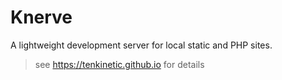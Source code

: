 # Knerve
A lightweight development server for local static and PHP sites.
> see https://tenkinetic.github.io for details
